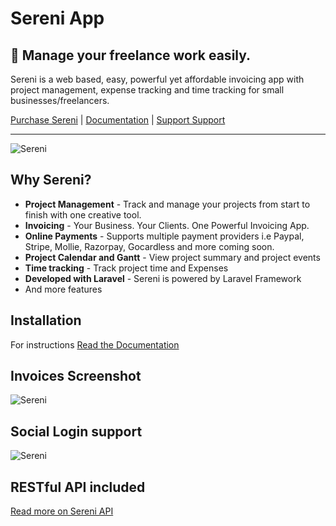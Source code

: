 # Sereni App

## 🎉 Manage your freelance work easily.

Sereni is a web based, easy, powerful yet affordable invoicing app with project management, expense tracking and time tracking for small businesses/freelancers.

[Purchase Sereni](https://codecanyon.net/item/sereni-freelancer-manager/23698199) | [Documentation](https://sereni-docs.beanflare.com) | [Support Support](https://support.beanflare.com)

----------

![Sereni](https://d3psyma08i51ex.cloudfront.net/sereni/preview-large.jpg)


## Why Sereni?
* **Project Management** - Track and manage your projects from start to finish with one creative tool.
* **Invoicing** - Your Business. Your Clients. One Powerful Invoicing App.
* **Online Payments** - Supports multiple payment providers i.e Paypal, Stripe, Mollie, Razorpay, Gocardless and more coming soon.
* **Project Calendar and Gantt** - View project summary and project events 
* **Time tracking** - Track project time and Expenses
* **Developed with Laravel** - Sereni is powered by Laravel Framework
* And more features

## Installation
For instructions [Read the Documentation](https://sereni-docs.beanflare.com)

## Invoices Screenshot
![Sereni](https://dbz0e1mkzg4d4.cloudfront.net/images/invoices-list.png)

## Social Login support
![Sereni](https://dbz0e1mkzg4d4.cloudfront.net/images/social-logins.jpg)

## RESTful API included
[Read more on Sereni API](https://sereni-docs.beanflare.com)